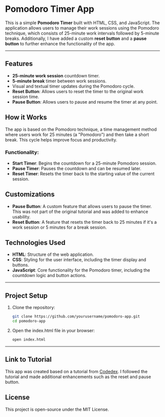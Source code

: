 # Pomodoro Timer App

This is a simple **Pomodoro Timer** built with HTML, CSS, and JavaScript. The application allows users to manage their work sessions using the Pomodoro technique, which consists of 25-minute work intervals followed by 5-minute breaks. Additionally, I have added a custom **reset button** and a **pause button** to further enhance the functionality of the app.

---

## Features
- **25-minute work session** countdown timer.
- **5-minute break** timer between work sessions.
- Visual and textual timer updates during the Pomodoro cycle.
- **Reset Button**: Allows users to reset the timer to the original work session time.
- **Pause Button**: Allows users to pause and resume the timer at any point.

## How it Works
The app is based on the Pomodoro technique, a time management method where users work for 25 minutes (a "Pomodoro") and then take a short break. This cycle helps improve focus and productivity.

### Functionality:
- **Start Timer**: Begins the countdown for a 25-minute Pomodoro session.
- **Pause Timer**: Pauses the countdown and can be resumed later.
- **Reset Timer**: Resets the timer back to the starting value of the current session.

## Customizations
- **Pause Button**: A custom feature that allows users to pause the timer. This was not part of the original tutorial and was added to enhance usability.
- **Reset Button**: A feature that resets the timer back to 25 minutes if it's a work session or 5 minutes for a break session.

## Technologies Used
- **HTML**: Structure of the web application.
- **CSS**: Styling for the user interface, including the timer display and buttons.
- **JavaScript**: Core functionality for the Pomodoro timer, including the countdown logic and button actions.

---

## Project Setup

1. Clone the repository:
   ```bash
   git clone https://github.com/yourusername/pomodoro-app.git
   cd pomodoro-app
   ````
2. Open the index.html file in your browser:
   ````bash
   open index.html
   ````
---

## Link to Tutorial
This app was created based on a tutorial from [Codedex](https://www.codedex.io/projects/build-a-pomodoro-app-with-html-css-js). I followed the tutorial and made additional enhancements such as the reset and pause button.


## License
This project is open-source under the MIT License.
